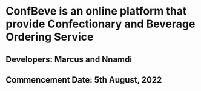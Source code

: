 # ConfBeve is an online platform that provide Confectionary and Beverage Ordering Service
## Developers: Marcus and Nnamdi
## Commencement Date: 5th August, 2022
